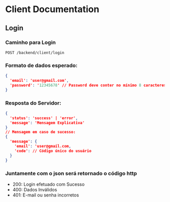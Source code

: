 # Client Documentation
## Login

### Caminho para Login
```http
POST /backend/client/login
```

### Formato de dados esperado:
```json
{
  'email': 'user@gmail.com',
  'password': '12345678' // Password deve conter no mínimo 8 caracteres
}
```

### Resposta do Servidor:
```json
{
  'status': 'success' | 'error',
  'message': 'Mensagem Explicativa'
}
// Mensagem em caso de sucesso:
{
  'message': {
    'email': 'user@gmail.com,
    'code': // Código único do usuário
  }
}
```
### Juntamente com o json será retornado o código http
- 200: Login efetuado com Sucesso
- 400: Dados Inválidos
- 401: E-mail ou senha incorretos
